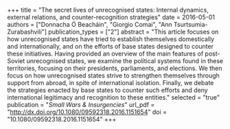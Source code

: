+++
title = "The secret lives of unrecognised states: Internal dynamics, external relations, and counter-recognition strategies"
date = 2016-05-01
authors = ["Donnacha Ó Beacháin", "Giorgio Comai", "Ann Tsurtsumia-Zurabashvili"]
publication_types = ["2"]
abstract = "This article focuses on how unrecognised states have tried to establish themselves domestically and internationally, and on the efforts of base states designed to counter these initiatives. Having provided an overview of the main features of post-Soviet unrecognised states, we examine the political systems found in these territories, focusing on their presidents, parliaments, and elections. We then focus on how unrecognised states strive to strengthen themselves through support from abroad, in spite of international isolation. Finally, we debate the strategies enacted by base states to counter such efforts and deny international legitimacy and recognition to these entities."
selected = "true"
publication = "*Small Wars & Insurgencies*"
url_pdf = "http://dx.doi.org/10.1080/09592318.2016.1151654"
doi = "10.1080/09592318.2016.1151654"
+++

